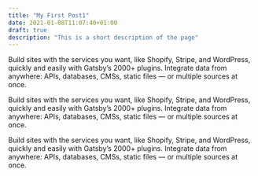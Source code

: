```yaml
---
title: "My First Post1"
date: 2021-01-08T11:07:40+01:00
draft: true
description: "This is a short description of the page"
---
```


Build sites with the services you want, like Shopify, Stripe, and WordPress, quickly and easily with Gatsby’s 2000+ plugins. Integrate data from anywhere: APIs, databases, CMSs, static files — or multiple sources at once.

Build sites with the services you want, like Shopify, Stripe, and WordPress, quickly and easily with Gatsby’s 2000+ plugins. Integrate data from anywhere: APIs, databases, CMSs, static files — or multiple sources at once.

Build sites with the services you want, like Shopify, Stripe, and WordPress, quickly and easily with Gatsby’s 2000+ plugins. Integrate data from anywhere: APIs, databases, CMSs, static files — or multiple sources at once.
